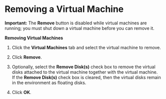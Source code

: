 # Removing a Virtual Machine

**Important:** The **Remove** button is disabled while virtual machines are running; you must shut down a virtual machine before you can remove it.

**Removing Virtual Machines**

1. Click the **Virtual Machines** tab and select the virtual machine to remove.

2. Click **Remove**.

3. Optionally, select the **Remove Disk(s)** check box to remove the virtual disks attached to the virtual machine together with the virtual machine. If the **Remove Disk(s)** check box is cleared, then the virtual disks remain in the environment as floating disks.

4. Click **OK**.

